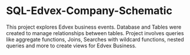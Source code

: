 # SQL-Edvex-Company-Schematic

This project explores Edvex business 
events. Database and Tables were created 
to manage relationships between tables. 
Project involves queries like aggregate 
functions, Joins, Searches with wildcard 
functions, nested queries and more to 
create views for Edvex Business.
